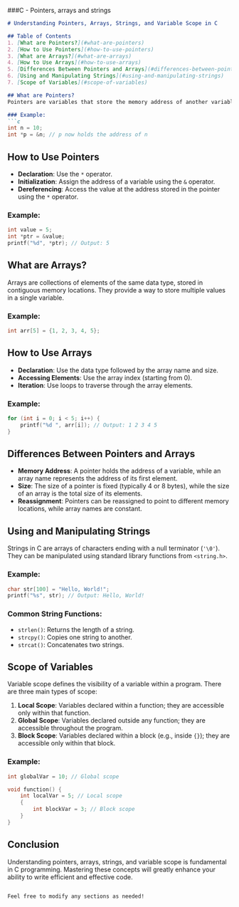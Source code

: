 ###C - Pointers, arrays and strings

```markdown
# Understanding Pointers, Arrays, Strings, and Variable Scope in C

## Table of Contents
1. [What are Pointers?](#what-are-pointers)
2. [How to Use Pointers](#how-to-use-pointers)
3. [What are Arrays?](#what-are-arrays)
4. [How to Use Arrays](#how-to-use-arrays)
5. [Differences Between Pointers and Arrays](#differences-between-pointers-and-arrays)
6. [Using and Manipulating Strings](#using-and-manipulating-strings)
7. [Scope of Variables](#scope-of-variables)

## What are Pointers?
Pointers are variables that store the memory address of another variable. They allow for efficient array manipulation and facilitate dynamic memory allocation. In C, pointers are declared using the `*` operator.

### Example:
```c
int n = 10;
int *p = &n; // p now holds the address of n
```

## How to Use Pointers
- **Declaration**: Use the `*` operator.
- **Initialization**: Assign the address of a variable using the `&` operator.
- **Dereferencing**: Access the value at the address stored in the pointer using the `*` operator.

### Example:
```c
int value = 5;
int *ptr = &value;
printf("%d", *ptr); // Output: 5
```

## What are Arrays?
Arrays are collections of elements of the same data type, stored in contiguous memory locations. They provide a way to store multiple values in a single variable.

### Example:
```c
int arr[5] = {1, 2, 3, 4, 5};
```

## How to Use Arrays
- **Declaration**: Use the data type followed by the array name and size.
- **Accessing Elements**: Use the array index (starting from 0).
- **Iteration**: Use loops to traverse through the array elements.

### Example:
```c
for (int i = 0; i < 5; i++) {
    printf("%d ", arr[i]); // Output: 1 2 3 4 5
}
```

## Differences Between Pointers and Arrays
- **Memory Address**: A pointer holds the address of a variable, while an array name represents the address of its first element.
- **Size**: The size of a pointer is fixed (typically 4 or 8 bytes), while the size of an array is the total size of its elements.
- **Reassignment**: Pointers can be reassigned to point to different memory locations, while array names are constant.

## Using and Manipulating Strings
Strings in C are arrays of characters ending with a null terminator (`'\0'`). They can be manipulated using standard library functions from `<string.h>`.

### Example:
```c
char str[100] = "Hello, World!";
printf("%s", str); // Output: Hello, World!
```

### Common String Functions:
- `strlen()`: Returns the length of a string.
- `strcpy()`: Copies one string to another.
- `strcat()`: Concatenates two strings.

## Scope of Variables
Variable scope defines the visibility of a variable within a program. There are three main types of scope:

1. **Local Scope**: Variables declared within a function; they are accessible only within that function.
2. **Global Scope**: Variables declared outside any function; they are accessible throughout the program.
3. **Block Scope**: Variables declared within a block (e.g., inside `{}`); they are accessible only within that block.

### Example:
```c
int globalVar = 10; // Global scope

void function() {
    int localVar = 5; // Local scope
    {
        int blockVar = 3; // Block scope
    }
}
```

## Conclusion
Understanding pointers, arrays, strings, and variable scope is fundamental in C programming. Mastering these concepts will greatly enhance your ability to write efficient and effective code.
```

Feel free to modify any sections as needed!
